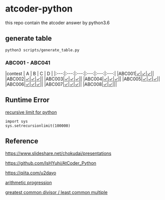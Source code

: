 # atcoder-python
this repo contain the atcoder answer by python3.6


## generate table
```
python3 scripts/generate_table.py
```

### ABC001 - ABC041


|contest | A | B | C | D |
|:---:|:---:|:---:|:---:|:---:|:---:|
|ABC001|[&check;](ABC/ABC001/A.py)|[&check;](ABC/ABC001/B.py)|[&check;](ABC/ABC001/C.py)||
|ABC002|[&check;](ABC/ABC002/A.py)|[&check;](ABC/ABC002/B.py)|[&check;](ABC/ABC002/C.py)||
|ABC003|[&check;](ABC/ABC003/A.py)|[&check;](ABC/ABC003/B.py)|[&check;](ABC/ABC003/C.py)||
|ABC004|[&check;](ABC/ABC004/A.py)|[&check;](ABC/ABC004/B.py)|[&check;](ABC/ABC004/C.py)||
|ABC005|[&check;](ABC/ABC005/A.py)|[&check;](ABC/ABC005/B.py)|[&check;](ABC/ABC005/C.py)||
|ABC006|[&check;](ABC/ABC006/A.py)|[&check;](ABC/ABC006/B.py)|[&check;](ABC/ABC006/C.py)||
|ABC007|[&check;](ABC/ABC007/A.py)|[&check;](ABC/ABC007/B.py)|[&check;](ABC/ABC007/C.py)||
|ABC008|[&check;](ABC/ABC008/A.py)|[&check;](ABC/ABC008/B.py)|||


## Runtime Error

[recursive limit for python](https://qiita.com/drken/items/e77685614f3c6bf86f44)
```
import sys
sys.setrecursionlimit(100000)
```

## Reference
https://www.slideshare.net/chokudai/presentations

https://github.com/IsHYuhi/AtCoder_Python

https://qiita.com/u2dayo

[arithmetic progression](https://anotools.com/python/775/)

[greatest common divisor / least common multiple](https://ictsr4.com/py/m0150.html)